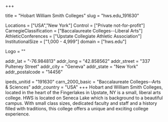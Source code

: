 
+++

title = "Hobart William Smith Colleges"
slug = "hws.edu_191630"

Locations = ["USA","New York"]
Control = ["Private not-for-profit"]
CarnegieClassification = ["Baccalaureate Colleges--Liberal Arts"]
AthleticConferences = ["Upstate Collegiate Athletic Association"]
InstitutionalSize = ["1,000 - 4,999"]
domain = ["hws.edu"]

Logo = ""

addr_lat = "-76.984813"
addr_long = "42.858562"
addr_street = "337 Pulteney Street"
addr_city = "Geneva"
addr_state = "New York"
addr_postalcode = "14456"

ipeds_unitid = "191630"
carn_2000_basic = "Baccalaureate Colleges--Arts & Sciences"
addr_country = "USA"
+++
    Hobart and William Smith Colleges, located in the heart of the Fingerlakes in Upstate, NY is a small, liberal arts college.  HWS is located on Seneca Lake which is background to a beautiful campus.  With small class sizes, dedicated faculty and staff and a history filled with traditions, this college offers a unique and exciting college experience.
